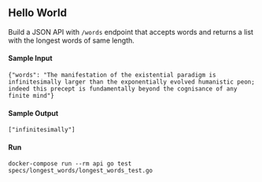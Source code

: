 ## Hello World

Build a JSON API with `/words` endpoint that accepts words and returns a list with the longest words of same length.


#### Sample Input
```
{"words": "The manifestation of the existential paradigm is infinitesimally larger than the exponentially evolved humanistic peon; indeed this precept is fundamentally beyond the cognisance of any finite mind"}
```

#### Sample Output
```
["infinitesimally"]
```

#### Run
```
docker-compose run --rm api go test specs/longest_words/longest_words_test.go
```

